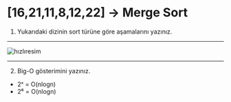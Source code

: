 # [16,21,11,8,12,22] -> Merge Sort

1. Yukarıdaki dizinin sort türüne göre aşamalarını yazınız.

***
![hızlıresim](url=https://www.hizliresim.com/m413yby][img]https://i.hizliresim.com/m413yby.png) 
***

2. Big-O gösterimini yazınız.

- 2ˣ = O(nlogn)
- 2⁶ = O(nlogn) 